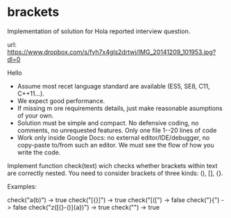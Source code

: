 # brackets
Implementation of solution for Hola reported interview question.

url: https://www.dropbox.com/s/fyh7x4gls2drtwj/IMG_20141209_101953.jpg?dl=0

Hello

- Assume most recet language standard are available (ES5, SE8, C11, C++11...).
- We expect good performance.
- If missing m ore requirements details, just make reasonable asumptions
  of your own.
- Solution must be simple and compact.
  No defensive coding, no comments, no unrequested features.
  Only one file 1--20 lines of code
- Work only inside Google Docs: no external editor/IDE/debugger, no copy-paste
  to/from such an editor. We must see the flow of how you write the code.

Implement function check(text) wich checks whether brackets within text are
correctly nested. You need to consider brackets of three kinds: (), [], {}.

Examples:

check("a(b)") -> true
check("[{}]") -> true
check("[([") -> false
check("}{") -> false
check("z([{}-()]{a})") -> true
check("") -> true
